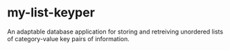 my-list-keyper
==============

An adaptable database application for storing and retreiving unordered lists of category-value key pairs of information.
